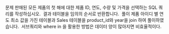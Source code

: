문제
판매된 모든 제품의 첫 해에 대한 제품 ID, 연도, 수량 및 가격을 선택하는 SQL 쿼리를 작성하십시오.
​
결과 테이블을 임의의 순서로 반환합니다.
​
풀이
제품 아이디 별 연도 최소 값을 가진 테이블과 Sales 테이블을 product_id와 year을 join 하여 풀이하였습니다.
​
서브쿼리와 where in 을 활용한 방법은 데이터 양이 많아지면 비효율적이다.